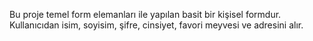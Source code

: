 Bu proje temel form elemanları ile yapılan basit bir kişisel formdur. Kullanıcıdan isim, soyisim, şifre, cinsiyet, favori meyvesi ve adresini alır.
